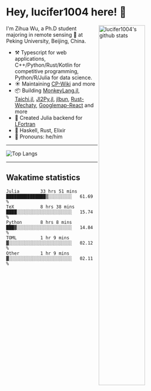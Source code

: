 # Hey, lucifer1004 here! :wave:

<img width="50%" align="right" alt="lucifer1004's github stats" src="https://github-readme-stats.vercel.app/api?username=lucifer1004&show_icons=true">

I'm Zihua Wu, a Ph.D student majoring in remote sensing :satellite: at Peking University, Beijing, China.

- :hammer_and_pick: Typescript for web applications, C++/Python/Rust/Kotlin for competitive programming, Python/R/Julia for data science.
- :sunny: Maintaining [CP-Wiki](https://cp-wiki.vercel.app) and more 
- :package: Building [MonkeyLang.jl](https://github.com/lucifer1004/MonkeyLang.jl), [Taichi.jl](https://github.com/lucifer1004/Taichi.jl), [Jl2Py.jl](https://github.com/lucifer1004/Jl2Py.jl), [jlbun](https://github.com/lucifer1004/jlbun), [Rust-Wechaty](https://github.com/wechaty/rust-wechaty), [Googlemap-React](https://github.com/googlemap-react/googlemap-react) and more
- :sparkler: Created Julia backend for [LFortran](https://github.com/lfortran/lfortran)
- :seedling: Haskell, Rust, Elixir
- :man: Pronouns: he/him

---

![Top Langs](https://github-readme-stats.vercel.app/api/top-langs/?username=lucifer1004&layout=compact)

---

## Wakatime statistics

<!--START_SECTION:waka-->

```text
Julia        33 hrs 51 mins  ███████████████▒░░░░░░░░░   61.69 %
TeX          8 hrs 38 mins   ████░░░░░░░░░░░░░░░░░░░░░   15.74 %
Python       8 hrs 8 mins    ███▓░░░░░░░░░░░░░░░░░░░░░   14.84 %
TOML         1 hr 9 mins     ▓░░░░░░░░░░░░░░░░░░░░░░░░   02.12 %
Other        1 hr 9 mins     ▓░░░░░░░░░░░░░░░░░░░░░░░░   02.11 %
```

<!--END_SECTION:waka-->

